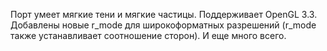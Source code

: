 Порт умеет мягкие тени и мягкие частицы. Поддерживает OpenGL 3.3. Добавлены новые r_mode для широкоформатных разрешений (r_mode также устанавливает соотношение сторон). И еще много всего.